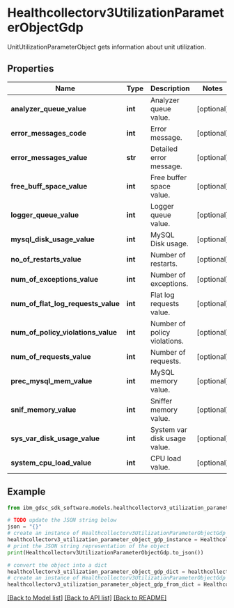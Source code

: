 # Healthcollectorv3UtilizationParameterObjectGdp

UnitUtilizationParameterObject gets information about unit utilization.

## Properties

Name | Type | Description | Notes
------------ | ------------- | ------------- | -------------
**analyzer_queue_value** | **int** | Analyzer queue value. | [optional] 
**error_messages_code** | **int** | Error message. | [optional] 
**error_messages_value** | **str** | Detailed error message. | [optional] 
**free_buff_space_value** | **int** | Free buffer space value. | [optional] 
**logger_queue_value** | **int** | Logger queue value. | [optional] 
**mysql_disk_usage_value** | **int** | MySQL Disk usage. | [optional] 
**no_of_restarts_value** | **int** | Number of restarts. | [optional] 
**num_of_exceptions_value** | **int** | Number of exceptions. | [optional] 
**num_of_flat_log_requests_value** | **int** | Flat log requests value. | [optional] 
**num_of_policy_violations_value** | **int** | Number of policy violations. | [optional] 
**num_of_requests_value** | **int** | Number of requests. | [optional] 
**prec_mysql_mem_value** | **int** | MySQL memory value. | [optional] 
**snif_memory_value** | **int** | Sniffer memory value. | [optional] 
**sys_var_disk_usage_value** | **int** | System var disk usage value. | [optional] 
**system_cpu_load_value** | **int** | CPU load value. | [optional] 

## Example

```python
from ibm_gdsc_sdk_software.models.healthcollectorv3_utilization_parameter_object_gdp import Healthcollectorv3UtilizationParameterObjectGdp

# TODO update the JSON string below
json = "{}"
# create an instance of Healthcollectorv3UtilizationParameterObjectGdp from a JSON string
healthcollectorv3_utilization_parameter_object_gdp_instance = Healthcollectorv3UtilizationParameterObjectGdp.from_json(json)
# print the JSON string representation of the object
print(Healthcollectorv3UtilizationParameterObjectGdp.to_json())

# convert the object into a dict
healthcollectorv3_utilization_parameter_object_gdp_dict = healthcollectorv3_utilization_parameter_object_gdp_instance.to_dict()
# create an instance of Healthcollectorv3UtilizationParameterObjectGdp from a dict
healthcollectorv3_utilization_parameter_object_gdp_from_dict = Healthcollectorv3UtilizationParameterObjectGdp.from_dict(healthcollectorv3_utilization_parameter_object_gdp_dict)
```
[[Back to Model list]](../README.md#documentation-for-models) [[Back to API list]](../README.md#documentation-for-api-endpoints) [[Back to README]](../README.md)


